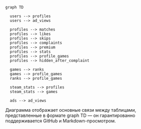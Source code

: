 ```mermaid
graph TD

  users --> profiles
  users --> ad_views

  profiles --> matches
  profiles --> likes
  profiles --> skips
  profiles --> complaints
  profiles --> premium
  profiles --> stats
  profiles --> profile_games
  profiles --> hidden_after_complaint

  games --> ranks
  games --> profile_games
  ranks --> profile_games

  steam_stats --> profiles
  steam_stats --> games

  ads --> ad_views
```


Диаграмма отображает основные связи между таблицами, представленные в формате graph TD — он гарантированно поддерживается GitHub и Markdown-просмотром.